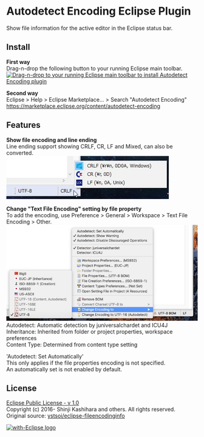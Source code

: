 # Autodetect Encoding Eclipse Plugin
Show file information for the active editor in the Eclipse status bar.  

## Install
**First way**  
Drag-n-drop the following button to your running Eclipse main toolbar.  
<a href="http://marketplace.eclipse.org/marketplace-client-intro?mpc_install=2925771" class="drag" title="Drag-n-drop to your running Eclipse main toolbar to install Autodetect Encoding plugin"><img class="img-responsive" src="https://marketplace.eclipse.org/sites/all/themes/solstice/public/images/marketplace/btn-install.png" alt="Drag-n-drop to your running Eclipse main toolbar to install Autodetect Encoding plugin" /></a>

**Second way**  
Eclipse > Help > Eclipse Marketplace... > Search "Autodetect Encoding"
https://marketplace.eclipse.org/content/autodetect-encoding
<!--
**Update Site**  
Help > Install New Software...  
https://raw.githubusercontent.com/cypher256/eclipse-encoding-plugin/master/eclipse.encoding.plugin.update/site.xml
-->

## Features
**Show file encoding and line ending**  
Line ending support showing CRLF, CR, LF and Mixed, can also be converted.  
![](image/ending_select.jpg)  

**Change "Text File Encoding" setting by file property**  
To add the encoding, use Preference > General > Workspace > Text File Encoding > Other.  
![](image/encoding_select.jpg)  
Autodetect: Automatic detection by juniversalchardet and ICU4J  
Inheritance: Inherited from folder or project properties, workspace preferences  
Content Type: Determined from content type setting  

'Autodetect: Set Automatically'  
This only applies if the file properties encoding is not specified.  
An automatically set is not enabled by default.

## License
[Eclipse Public License - v 1.0](https://www.eclipse.org/legal/epl-v10.html)  
Copyright (c) 2016- Shinji Kashihara and others. All rights reserved.  
Original source: [ystsoi/eclipse-fileencodinginfo](https://github.com/ystsoi/eclipse-fileencodinginfo)

<a href="http://with-eclipse.github.io/" target="_blank">
<img alt="with-Eclipse logo" src="http://with-eclipse.github.io/with-eclipse-0.jpg" />
</a>
